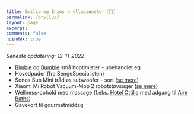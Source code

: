 ```yaml
---
title: Emilie og Enzos bryllupsønsker 👰👶🤵
permalink: /bryllup/
layout: page
excerpt: 
comments: false
noindex: true
---
```


*Seneste opdatering: 12-11-2022*

- [Bimble](https://www.hoptimist.com/dk/produkter/kollektioner/klassiske/hoptimist-bimble-hoptimist-27549.html?dwvar_27549_color=Raw_oak) og [Bumble](https://www.hoptimist.com/dk/produkter/kollektioner/klassiske/hoptimist-bumble-hoptimist-27552.html?dwvar_27552_color=Raw_oak) små hoptimister - ubehandlet eg 
- Hovedpuder (fra SengeSpecialisten)
- Sonos Sub Mini trådløs subwoofer - sort ([se mere](https://www.elgiganten.dk/product/tv-lyd-smart-home/hojtalere-hi-fi/subwoofer/sonos-sub-mini-tradlos-subwoofer-sort/521270))
- Xiaomi Mi Robot Vacuum-Mop 2 robotstøvsuger ([se mere](https://www.elgiganten.dk/product/hjem-rengoring-kokkenudstyr/rengoring/robotstovsuger/xiaomi-mi-robot-vacuum-mop-2-ultra-robotstovsuger-34264/450620))
- Wellness-ophold med massage (f.eks. [Hotel Ottilia](https://www.brochner-hotels.dk/hotel-ottilia/) med adgang til [Aire Baths](https://beaire.com/landing/priority-black-friday/?me=dk&ln=da))
- Gavekort til gourmetmiddag

